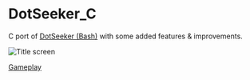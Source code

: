 # DotSeeker_C

C port of [DotSeeker (Bash)](https://github.com/hk0O7/DotSeeker_Bash) with some added features &amp; improvements.

![Title screen](https://github.com/hk0O7/DotSeeker_C/assets/8989833/a24ac6c9-b089-4387-85ef-6bd706c9bc54)

[Gameplay](https://github.com/hk0O7/DotSeeker_C/assets/8989833/55e8aad3-3942-4cf1-b6d3-6b9dd4968165)
